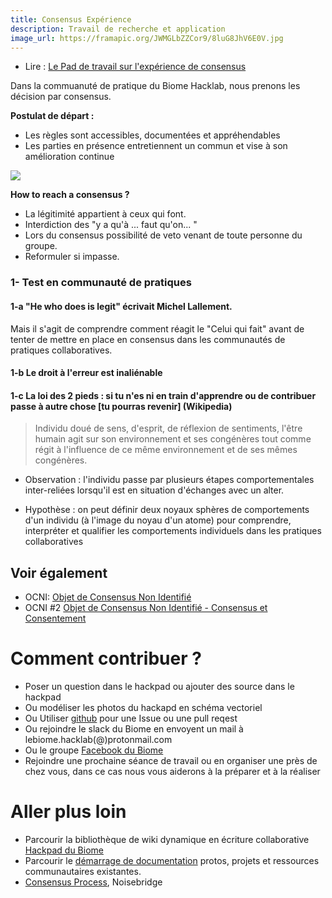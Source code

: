 ```yaml
---
title: Consensus Expérience
description: Travail de recherche et application
image_url: https://framapic.org/JWMGLbZZCor9/8luG8JhV6E0V.jpg
---
```


- Lire : [Le Pad de travail sur l'expérience de consensus](https://hackpad.com/Consensus-exprience-aJFKkC9EGAv)

Dans la commuanuté de pratique du Biome Hacklab, nous prenons les décision par consensus.

**Postulat de départ :** 

- Les règles sont accessibles, documentées et appréhendables
- Les parties en présence entretiennent un commun et vise à son amélioration continue

![](https://framapic.org/vDUfQqpIVNBY/RPwbEbFWjoro)

**How to reach a consensus ?**

-   La légitimité appartient à ceux qui font.
-   Interdiction des "y a qu'à ... faut qu'on... "
-   Lors du consensus possibilité de veto venant de toute personne du groupe.
-   Reformuler si impasse.  


### 1- Test en communauté de pratiques

 
#### 1-a "He who does is legit" écrivait Michel Lallement.

Mais il s'agit de comprendre comment réagit le "Celui qui fait" avant de tenter de mettre en place en consensus dans les communautés de pratiques collaboratives.
 
#### 1-b Le droit à l'erreur est inaliénable 
 
#### 1-c La loi des 2 pieds : si tu n'es ni en train d'apprendre ou de contribuer passe à autre chose [tu pourras revenir] (Wikipedia) 
 
> Individu doué de sens, d'esprit, de réflexion de sentiments, l'être humain agit sur son environnement et ses congénères tout comme régit à l'influence de ce même environnement et de ses mêmes congénères.

- Observation :  l'individu passe par plusieurs étapes comportementales inter-reliées lorsqu'il est en situation d'échanges avec un alter. 

- Hypothèse : on peut définir deux noyaux sphères de comportements d'un individu (à l'image du noyau d'un atome) pour comprendre, interpréter  et qualifier les comportements individuels dans les pratiques collaboratives

## Voir également

+ OCNI: [Objet de Consensus Non Identifié](https://xavcc.github.io/hsociety/2017/08/26/ocni.html)
+ OCNI #2 [Objet de Consensus Non Identifié - Consensus et Consentement](https://xavcc.github.io/hsociety/2017/10/10/ocni_2.html)

# Comment contribuer ?

- Poser un question dans le hackpad ou ajouter des source dans le hackpad
- Ou modéliser les photos du hackapd en schéma vectoriel
- Ou Utiliser [github](https://github.com/LeBiome/gouvernance) pour une Issue ou une pull reqest 
- Ou rejoindre le slack du Biome en envoyent un mail à lebiome.hacklab(@)protonmail.com
- Ou le groupe [Facebook du Biome](https://www.facebook.com/groups/BioMakers)
- Rejoindre une prochaine séance de travail ou en organiser une près de chez vous, dans ce cas nous vous aiderons à la préparer et à la réaliser

# Aller plus loin

- Parcourir la bibliothèque de wiki dynamique en écriture collaborative [Hackpad du Biome](https://hackpad.com/collection/w69y2zwP9It)
- Parcourir le [démarrage de documentation](https://lebiome.github.io/) protos, projets et ressources communautaires existantes.
- [Consensus Process](https://www.noisebridge.net/wiki/Consensus_Process), Noisebridge
